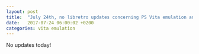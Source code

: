 ```yaml
---
layout: post
title:  "July 24th, no libretro updates concerning PS Vita emulation and emulators"
date:   2017-07-24 06:00:02 +0200
categories: vita emulation
---
```


No updates today!
